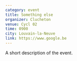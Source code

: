 ```yaml
---
category: event
title: Something else
organizer: Clucheton
venue: Cycl 02
time: 0900
city: Louvain-la-Neuve
link: https://www.google.be
---
```


A short description of the event.


